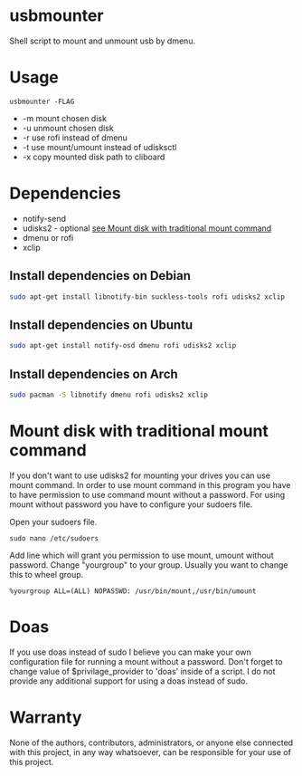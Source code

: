 # usbmounter
Shell script to mount and unmount usb by dmenu.

# Usage
```
usbmounter -FLAG
```
- -m        mount chosen disk
- -u        unmount chosen disk
- -r        use rofi instead of dmenu
- -t        use mount/umount instead of udisksctl
- -x        copy mounted disk path to cliboard

# Dependencies 
- notify-send
- udisks2 - optional [see Mount disk with traditional mount command](#Mount-disk-with-traditional-mount-command)
- dmenu or rofi
- xclip

## Install dependencies on Debian
```bash
sudo apt-get install libnotify-bin suckless-tools rofi udisks2 xclip
```

## Install dependencies on Ubuntu
```bash
sudo apt-get install notify-osd dmenu rofi udisks2 xclip
```

## Install dependencies on Arch
```bash
sudo pacman -S libnotify dmenu rofi udisks2 xclip
```

# Mount disk with traditional mount command
If you don't want to use udisks2 for mounting your drives you can use mount command.
In order to use mount command in this program you have to have permission to use command mount without a password.
For using mount without password you have to configure your sudoers file.

Open your sudoers file.
```
sudo nano /etc/sudoers
```

Add line which will grant you permission to use mount, umount without password. Change "yourgroup" to your group. Usually you want to change this to wheel group.
```
%yourgroup ALL=(ALL) NOPASSWD: /usr/bin/mount,/usr/bin/umount
```

# Doas 
If you use doas instead of sudo I believe you can make your own configuration file for running a mount without a password. Don't forget to change value of $privilage_provider to 'doas' inside of a script.
I do not provide any additional support for using a doas instead of sudo.

# Warranty
None of the authors, contributors, administrators, or anyone else connected with this project, in any way whatsoever, can be responsible for your use of this project.
